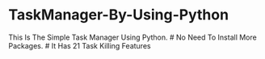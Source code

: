 # TaskManager-By-Using-Python
This Is The Simple Task Manager Using Python. # No Need To Install More Packages. # It Has 21 Task Killing Features
